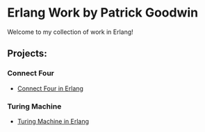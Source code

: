 # Erlang Work by Patrick Goodwin
Welcome to my collection of work in Erlang!

## Projects:

### Connect Four
- [Connect Four in Erlang](https://github.com/pattygcoding/Connect-Four-Language-Tree/tree/main/erlang)

### Turing Machine
- [Turing Machine in Erlang](https://github.com/pattygcoding/Turing-Machines/tree/main/Erlang)
